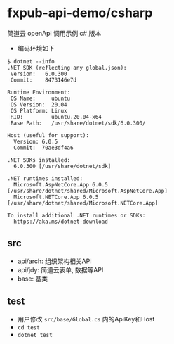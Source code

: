 # fxpub-api-demo/csharp

简道云 openApi 调用示例 c# 版本

* 编码环境如下

```shell
$ dotnet --info 
.NET SDK (reflecting any global.json):
 Version:   6.0.300
 Commit:    8473146e7d

Runtime Environment:
 OS Name:     ubuntu
 OS Version:  20.04
 OS Platform: Linux
 RID:         ubuntu.20.04-x64
 Base Path:   /usr/share/dotnet/sdk/6.0.300/

Host (useful for support):
  Version: 6.0.5
  Commit:  70ae3df4a6

.NET SDKs installed:
  6.0.300 [/usr/share/dotnet/sdk]

.NET runtimes installed:
  Microsoft.AspNetCore.App 6.0.5 [/usr/share/dotnet/shared/Microsoft.AspNetCore.App]
  Microsoft.NETCore.App 6.0.5 [/usr/share/dotnet/shared/Microsoft.NETCore.App]

To install additional .NET runtimes or SDKs:
  https://aka.ms/dotnet-download
```

## src

* api/arch: 组织架构相关API
* api/jdy: 简道云表单, 数据等API
* base: 基类

## test

* 用户修改 `src/base/Global.cs` 内的ApiKey和Host
* `cd test`
* `dotnet test`

